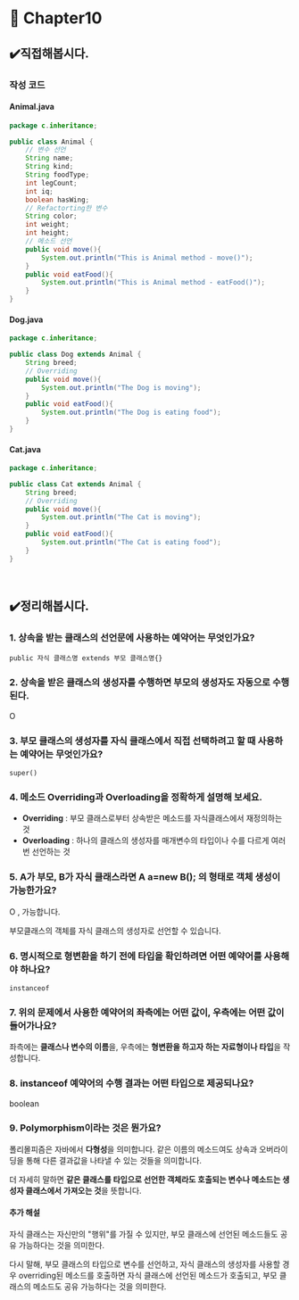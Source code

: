 # :pushpin: Chapter10


## ✔️직접해봅시다.
### 작성 코드
#### Animal.java
```java
package c.inheritance;

public class Animal {
    // 변수 선언
    String name;
    String kind;
    String foodType;
    int legCount;
    int iq;
    boolean hasWing;
    // Refactorting한 변수
    String color;
    int weight;
    int height;
    // 메소드 선언
    public void move(){
        System.out.println("This is Animal method - move()");
    }
    public void eatFood(){
        System.out.println("This is Animal method - eatFood()");
    }
}
```
#### Dog.java
```java
package c.inheritance;

public class Dog extends Animal {
    String breed;
    // Overriding
    public void move(){
        System.out.println("The Dog is moving");
    }
    public void eatFood(){
        System.out.println("The Dog is eating food");
    }
}

```
#### Cat.java
```java
package c.inheritance;

public class Cat extends Animal {
    String breed;
    // Overriding
    public void move(){
        System.out.println("The Cat is moving");
    }
    public void eatFood(){
        System.out.println("The Cat is eating food");
    }
}
```

<br>

## ✔️정리해봅시다.
### 1. 상속을 받는 클래스의 선언문에 사용하는 예약어는 무엇인가요?
`public 자식 클래스명 extends 부모 클래스명{}`

### 2. 상속을 받은 클래스의 생성자를 수행하면 부모의 생성자도 자동으로 수행된다.
O

### 3. 부모 클래스의 생성자를 자식 클래스에서 직접 선택하려고 할 때 사용하는 예약어는 무엇인가요?
`super()`

### 4. 메소드 Overriding과 Overloading을 정확하게 설명해 보세요.
- **Overriding** : 부모 클래스로부터 상속받은 메소드를 자식클래스에서 재정의하는 것
- **Overloading** : 하나의 클래스의 생성자를 매개변수의 타입이나 수를 다르게 여러번 선언하는 것

### 5. A가 부모, B가 자식 클래스라면 A a=new B(); 의 형태로 객체 생성이 가능한가요?
O , 가능합니다.

부모클래스의 객체를 자식 클래스의 생성자로 선언할 수 있습니다.

### 6. 명시적으로 형변환을 하기 전에 타입을 확인하려면 어떤 예약어를 사용해야 하나요?
`instanceof`

### 7. 위의 문제에서 사용한 예약어의 좌측에는 어떤 값이, 우측에는 어떤 값이 들어가나요?
좌측에는 **클래스나 변수의 이름**을, 우측에는 **형변환을 하고자 하는 자료형이나 타입**을 작성합니다.

### 8. instanceof 예약어의 수행 결과는 어떤 타입으로 제공되나요?
boolean

### 9. Polymorphism이라는 것은 뭔가요?
폴리몰피즘은 자바에서 **다형성**을 의미합니다. 같은 이름의 메소드여도 상속과 오버라이딩을 통해 다른 결과값을 나타낼 수 있는 것들을 의미합니다.

더 자세히 말하면 **같은 클래스를 타입으로 선언한 객체라도 호출되는 변수나 메소드는 생성자 클래스에서 가져오는 것**을 뜻합니다.

#### 추가 해설
자식 클래스는 자신만의 "행위"를 가질 수 있지만, 부모 클래스에 선언된 메소드들도 공유 가능하다는 것을 의미한다.

다시 말해, 부모 클래스의 타입으로 변수를 선언하고, 자식 클래스의 생성자를 사용할 경우 overriding된 메소드를 호출하면 자식 클래스에 선언된 메소드가 호출되고, 부모 클래스의 메소드도 공유 가능하다는 것을 의미한다.
